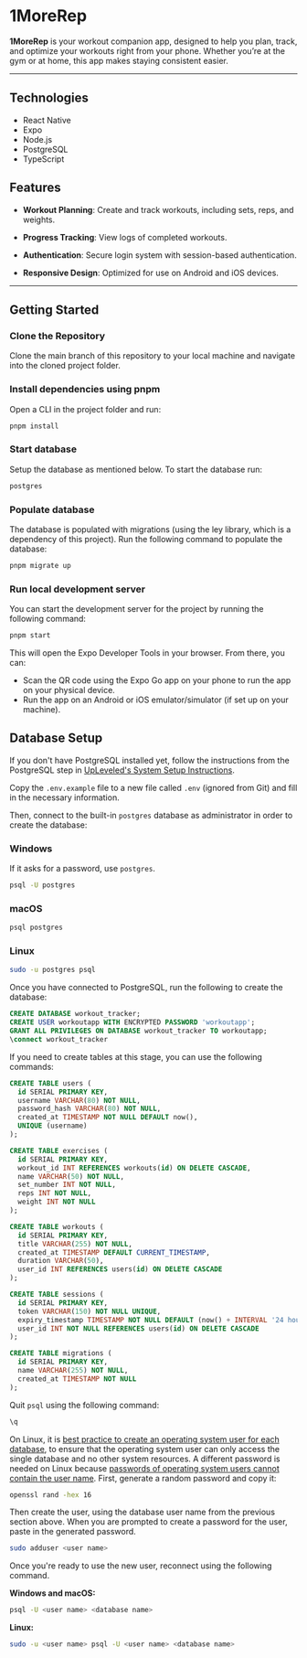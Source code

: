 # 1MoreRep

**1MoreRep** is your workout companion app, designed to help you plan, track, and optimize your workouts right from your phone. Whether you’re at the gym or at home, this app makes staying consistent easier.

---

## **Technologies**

- React Native
- Expo
- Node.js
- PostgreSQL
- TypeScript

## Features

- **Workout Planning**: Create and track workouts, including sets, reps, and weights.
 
- **Progress Tracking**: View logs of completed workouts.
- **Authentication**: Secure login system with session-based authentication.
- **Responsive Design**: Optimized for use on Android and iOS devices.
---

## **Getting Started**

### Clone the Repository
Clone the main branch of this repository to your local machine and navigate into the cloned project folder.
### Install dependencies using pnpm

Open a CLI in the project folder and run:

```bash
pnpm install
```

### Start database

Setup the database as mentioned below. To start the database run:

```bash
postgres
```

### Populate database

The database is populated with migrations (using the ley library, which is a dependency of this project). Run the following command to populate the database:

```bash
pnpm migrate up
```
### Run local development server

You can start the development server for the project by running the following command:

```bash
pnpm start
```

This will open the Expo Developer Tools in your browser. From there, you can:

- Scan the QR code using the Expo Go app on your phone to run the app on your physical device.
- Run the app on an Android or iOS emulator/simulator (if set up on your machine).


## Database Setup

If you don't have PostgreSQL installed yet, follow the instructions from the PostgreSQL step in [UpLeveled's System Setup Instructions](https://github.com/upleveled/system-setup/blob/master/readme.md).

Copy the `.env.example` file to a new file called `.env` (ignored from Git) and fill in the necessary information.

Then, connect to the built-in `postgres` database as administrator in order to create the database:

### Windows

If it asks for a password, use `postgres`.

```bash
psql -U postgres
```

### macOS

```bash
psql postgres
```

### Linux

```bash
sudo -u postgres psql
```


Once you have connected to PostgreSQL, run the following to create the database:

```sql
CREATE DATABASE workout_tracker;
CREATE USER workoutapp WITH ENCRYPTED PASSWORD 'workoutapp';
GRANT ALL PRIVILEGES ON DATABASE workout_tracker TO workoutapp;
\connect workout_tracker
```

If you need to create tables at this stage, you can use the following commands:

```sql
CREATE TABLE users (
  id SERIAL PRIMARY KEY,
  username VARCHAR(80) NOT NULL,
  password_hash VARCHAR(80) NOT NULL,
  created_at TIMESTAMP NOT NULL DEFAULT now(),
  UNIQUE (username)
);

CREATE TABLE exercises (
  id SERIAL PRIMARY KEY,
  workout_id INT REFERENCES workouts(id) ON DELETE CASCADE,
  name VARCHAR(50) NOT NULL,
  set_number INT NOT NULL,
  reps INT NOT NULL,
  weight INT NOT NULL
);

CREATE TABLE workouts (
  id SERIAL PRIMARY KEY,
  title VARCHAR(255) NOT NULL,
  created_at TIMESTAMP DEFAULT CURRENT_TIMESTAMP,
  duration VARCHAR(50),
  user_id INT REFERENCES users(id) ON DELETE CASCADE
);

CREATE TABLE sessions (
  id SERIAL PRIMARY KEY,
  token VARCHAR(150) NOT NULL UNIQUE,
  expiry_timestamp TIMESTAMP NOT NULL DEFAULT (now() + INTERVAL '24 hours'),
  user_id INT NOT NULL REFERENCES users(id) ON DELETE CASCADE
);

CREATE TABLE migrations (
  id SERIAL PRIMARY KEY,
  name VARCHAR(255) NOT NULL,
  created_at TIMESTAMP NOT NULL
);
```















Quit `psql` using the following command:

```bash
\q
```

On Linux, it is [best practice to create an operating system user for each database](https://docs.redhat.com/en/documentation/red_hat_enterprise_linux/9/html/configuring_and_using_database_servers/using-postgresql_configuring-and-using-database-servers#con_postgresql-users_using-postgresql), to ensure that the operating system user can only access the single database and no other system resources. A different password is needed on Linux because [passwords of operating system users cannot contain the user name](https://github.com/upleveled/system-setup/issues/74). First, generate a random password and copy it:

```bash
openssl rand -hex 16
```

Then create the user, using the database user name from the previous section above. When you are prompted to create a password for the user, paste in the generated password.

```bash
sudo adduser <user name>
```

Once you're ready to use the new user, reconnect using the following command.

**Windows and macOS:**

```bash
psql -U <user name> <database name>
```

**Linux:**

```bash
sudo -u <user name> psql -U <user name> <database name>
```
